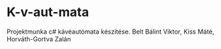# K-v-aut-mata
Projektmunka c# kávéautómata készítése. Belt Bálint Viktor, Kiss Máté, Horváth-Gortva Zalán
